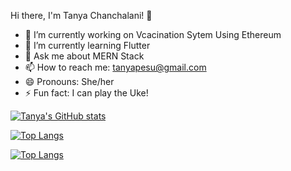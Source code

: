 Hi there, I'm Tanya Chanchalani! 👋

- 🔭 I’m currently working on Vcacination Sytem Using Ethereum
- 🌱 I’m currently learning Flutter
- 💬 Ask me about MERN Stack
- 📫 How to reach me: tanyapesu@gmail.com
- 😄 Pronouns: She/her
- ⚡ Fun fact: I can play the Uke!

[![Tanya's GitHub stats](https://github-readme-stats.vercel.app/api?username=TANYA-CHAN)](https://github.com/TANYA-CHAN/github-readme-stats)

[![Top Langs](https://github-readme-stats.vercel.app/api/top-langs/?username=TANYA-CHAN&langs_count=8)](https://github.com/TANYA-CHAN/github-readme-stats)

[![Top Langs](https://github-readme-stats.vercel.app/api/top-langs/?username=TANYA-CHAN&layout=compact)](https://github.com/TANYA-CHAN/github-readme-stats)
